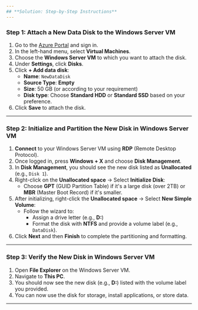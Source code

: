 ```yaml
---
## **Solution: Step-by-Step Instructions**
---
```

### Step 1: Attach a New Data Disk to the Windows Server VM

1. Go to the [Azure Portal](https://portal.azure.com) and sign in.
2. In the left-hand menu, select **Virtual Machines**.
3. Choose the **Windows Server VM** to which you want to attach the disk.
4. Under **Settings**, click **Disks**.
5. Click **+ Add data disk**:
   - **Name**: `NewDataDisk`
   - **Source Type**: **Empty**
   - **Size**: 50 GB (or according to your requirement)
   - **Disk type**: Choose **Standard HDD** or **Standard SSD** based on your preference.
6. Click **Save** to attach the disk.

---

### Step 2: Initialize and Partition the New Disk in Windows Server VM

1. **Connect** to your Windows Server VM using **RDP** (Remote Desktop Protocol).
2. Once logged in, press **Windows + X** and choose **Disk Management**.
3. In **Disk Management**, you should see the new disk listed as **Unallocated** (e.g., `Disk 1`).
4. Right-click on the **Unallocated space** → Select **Initialize Disk**:
   - Choose **GPT** (GUID Partition Table) if it's a large disk (over 2TB) or **MBR** (Master Boot Record) if it's smaller.
5. After initializing, right-click the **Unallocated space** → Select **New Simple Volume**:
   - Follow the wizard to:
     - Assign a drive letter (e.g., **D:**)
     - Format the disk with **NTFS** and provide a volume label (e.g., `DataDisk`).
6. Click **Next** and then **Finish** to complete the partitioning and formatting.

---

### Step 3: Verify the New Disk in Windows Server VM

1. Open **File Explorer** on the Windows Server VM.
2. Navigate to **This PC**.
3. You should now see the new disk (e.g., **D:**) listed with the volume label you provided.
4. You can now use the disk for storage, install applications, or store data.

---
